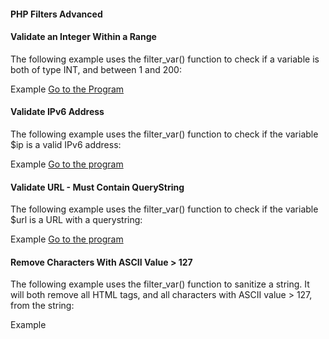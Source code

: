#### PHP Filters Advanced

#### Validate an Integer Within a Range
The following example uses the filter_var() function to check if a variable is both of type INT, and between 1 and 200:

Example <a href="https://github.com/Dheeraj2002kumar/Backend_with_php/blob/main/Backend_php/PHP%20Advance/PHP%20Filters%20Advanced/validate%20an%20integer%20within%20a%20range/solution.php">Go to the Program</a>

#### Validate IPv6 Address
The following example uses the filter_var() function to check if the variable $ip is a valid IPv6 address:

Example <a href="https://github.com/Dheeraj2002kumar/Backend_with_php/blob/main/Backend_php/PHP%20Advance/PHP%20Filters%20Advanced/Validate%20IPv6%20Address/solution.php">Go to the program</a>

#### Validate URL - Must Contain QueryString
The following example uses the filter_var() function to check if the variable $url is a URL with a querystring:

Example <a href="">Go to the program</a>

#### Remove Characters With ASCII Value > 127
The following example uses the filter_var() function to sanitize a string. It will both remove all HTML tags, and all characters with ASCII value > 127, from the string:

Example
